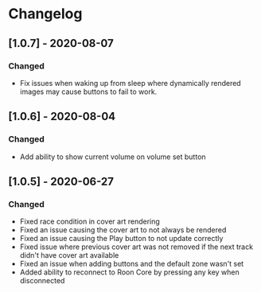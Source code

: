 # Changelog

## [1.0.7] - 2020-08-07
### Changed
- Fix issues when waking up from sleep where dynamically rendered images may cause buttons to fail to work.

## [1.0.6] - 2020-08-04

### Changed
- Add ability to show current volume on volume set button

## [1.0.5] - 2020-06-27

### Changed
- Fixed race condition in cover art rendering
- Fixed an issue causing the cover art to not always be rendered
- Fixed an issue causing the Play button to not update correctly
- Fixed issue where previous cover art was not removed if the next track didn't have cover art available
- Fixed an issue when adding buttons and the default zone wasn't set
- Added ability to reconnect to Roon Core by pressing any key when disconnected

